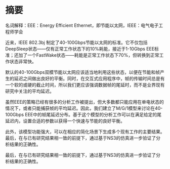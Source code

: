 <h1>摘要</h1>

名词解释：EEE：Energy Efficient Ethernet，即节能以太网，IEEE：电气电子工程师学会

近来，IEEE 802.3bj 制定了40-100Gbps节能以太网的标准。它不仅包括DeepSleep状态——仅有正常工作状态下的10%耗能，接近于1-10Gbps EEE标准；还加了一个FastWake状态——耗能是正常工作状态下70%，但转换到正常工作状态非常快。

默认的40-100Gbps双模节能以太网应该适当地利用这些状态，以便在节能和帧产生的延迟之间做出良好的平衡。同时，在交互式应用程序中，帧的传输时间总是有一个软的或硬的截止时间，所以我们更应该强调数据帧的尾延时，而不是业界现有研究中关注的平均延迟。

虽然EEE的策略已经有很多的分析工作被提出，但大多数都只能应用在单电状态的情况下，或者只能捕获帧的平均延迟。因此，我们建立了M/G/1模型来讨论在40-100Gbps EEE中的帧尾延迟分布。基于这个模型的分析工作可以在满足给定的尾延迟内，设置合适的参数以获得一个快速与节能的良好平衡。

此外，该模型功能强大，可以在相应的简化场景下生成多个现有工作的主要结果。最后，在与已有研究结果相一致的前提下，通过基于NS3的仿真进一步验证了分析结果的正确性。

最后，在与已有研究结果相一致的前提下，通过基于NS3的仿真进一步验证了分析结果的正确性。


